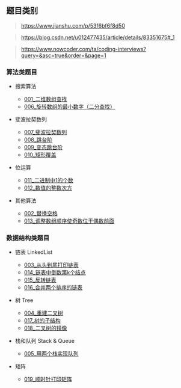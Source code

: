## 题目类别

> https://www.jianshu.com/p/53f6bf6f8d50

> https://blog.csdn.net/u012477435/article/details/83351675#_1

> https://www.nowcoder.com/ta/coding-interviews?query=&asc=true&order=&page=1

### 算法类题目

- 搜索算法
    - [001_二维数组查找](https://github.com/pchen12567/Leetcode/tree/master/%E5%89%91%E6%8C%87offer/001_%E4%BA%8C%E7%BB%B4%E6%95%B0%E7%BB%84%E6%9F%A5%E6%89%BE)
    - [006_旋转数组的最小数字（二分查找）](https://github.com/pchen12567/Leetcode/tree/master/%E5%89%91%E6%8C%87offer/006_%E6%97%8B%E8%BD%AC%E6%95%B0%E7%BB%84%E7%9A%84%E6%9C%80%E5%B0%8F%E6%95%B0%E5%AD%97)

- 斐波拉契数列
    - [007_斐波拉契数列](https://github.com/pchen12567/Leetcode/tree/master/%E5%89%91%E6%8C%87offer/007_%E6%96%90%E6%B3%A2%E6%8B%89%E5%A5%91%E6%95%B0%E5%88%97)
    - [008_跳台阶](https://github.com/pchen12567/Leetcode/tree/master/%E5%89%91%E6%8C%87offer/008_%E8%B7%B3%E5%8F%B0%E9%98%B6)
    - [009_变态跳台阶](https://github.com/pchen12567/Leetcode/tree/master/%E5%89%91%E6%8C%87offer/009_%E5%8F%98%E6%80%81%E8%B7%B3%E5%8F%B0%E9%98%B6)
    - [010_矩形覆盖](https://github.com/pchen12567/Leetcode/tree/master/%E5%89%91%E6%8C%87offer/010_%E7%9F%A9%E5%BD%A2%E8%A6%86%E7%9B%96)    

- 位运算
    - [011_二进制中1的个数]()
    - [012_数值的整数次方]()
    
- 其他算法
    - [002_替换空格](https://github.com/pchen12567/Leetcode/tree/master/%E5%89%91%E6%8C%87offer/002_%E6%9B%BF%E6%8D%A2%E7%A9%BA%E6%A0%BC)
    - [013_调整数组顺序使奇数位于偶数前面](https://github.com/pchen12567/Leetcode/tree/master/%E5%89%91%E6%8C%87offer/013_%E8%B0%83%E6%95%B4%E6%95%B0%E7%BB%84%E9%A1%BA%E5%BA%8F%E4%BD%BF%E5%A5%87%E6%95%B0%E4%BD%8D%E4%BA%8E%E5%81%B6%E6%95%B0%E5%89%8D%E9%9D%A2)
      
### 数据结构类题目
- 链表 LinkedList
    - [003_从头到尾打印链表](https://github.com/pchen12567/Leetcode/tree/master/%E5%89%91%E6%8C%87offer/003_%E4%BB%8E%E5%B0%BE%E5%88%B0%E5%A4%B4%E6%89%93%E5%8D%B0%E9%93%BE%E8%A1%A8)
    - [014_链表中倒数第k个结点](https://github.com/pchen12567/Leetcode/tree/master/%E5%89%91%E6%8C%87offer/014_%E9%93%BE%E8%A1%A8%E4%B8%AD%E5%80%92%E6%95%B0%E7%AC%ACk%E4%B8%AA%E7%BB%93%E7%82%B9)
    - [015_反转链表](https://github.com/pchen12567/Leetcode/tree/master/%E5%89%91%E6%8C%87offer/015_%E5%8F%8D%E8%BD%AC%E9%93%BE%E8%A1%A8)
    - [016_合并两个排序的链表](https://github.com/pchen12567/Leetcode/tree/master/%E5%89%91%E6%8C%87offer/016_%E5%90%88%E5%B9%B6%E4%B8%A4%E4%B8%AA%E6%8E%92%E5%BA%8F%E7%9A%84%E9%93%BE%E8%A1%A8)
    
- 树 Tree
    - [004_重建二叉树]()
    - [017_树的子结构]()
    - [018_二叉树的镜像]()

- 栈和队列 Stack & Queue
    - [005_用两个栈实现队列](https://github.com/pchen12567/Leetcode/tree/master/%E5%89%91%E6%8C%87offer/005_%E7%94%A8%E4%B8%A4%E4%B8%AA%E6%A0%88%E6%9D%A5%E5%AE%9E%E7%8E%B0%E9%98%9F%E5%88%97)
   
- 矩阵
    - [019_顺时针打印矩阵](https://github.com/pchen12567/Leetcode/tree/master/%E5%89%91%E6%8C%87offer/019_%E9%A1%BA%E6%97%B6%E9%92%88%E6%89%93%E5%8D%B0%E7%9F%A9%E9%98%B5) 